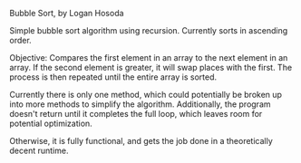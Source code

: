 Bubble Sort, by Logan Hosoda

Simple bubble sort algorithm using recursion. Currently sorts in ascending order.

Objective: Compares the first element in an array to the next element in an array. If the second element is greater, it will swap places with the first. The process is then repeated until the entire array is sorted.

Currently there is only one method, which could potentially be broken up into more methods to simplify the algorithm. Additionally, the program doesn't return until it completes the full loop, which leaves room for potential optimization.

Otherwise, it is fully functional, and gets the job done in a theoretically decent runtime.